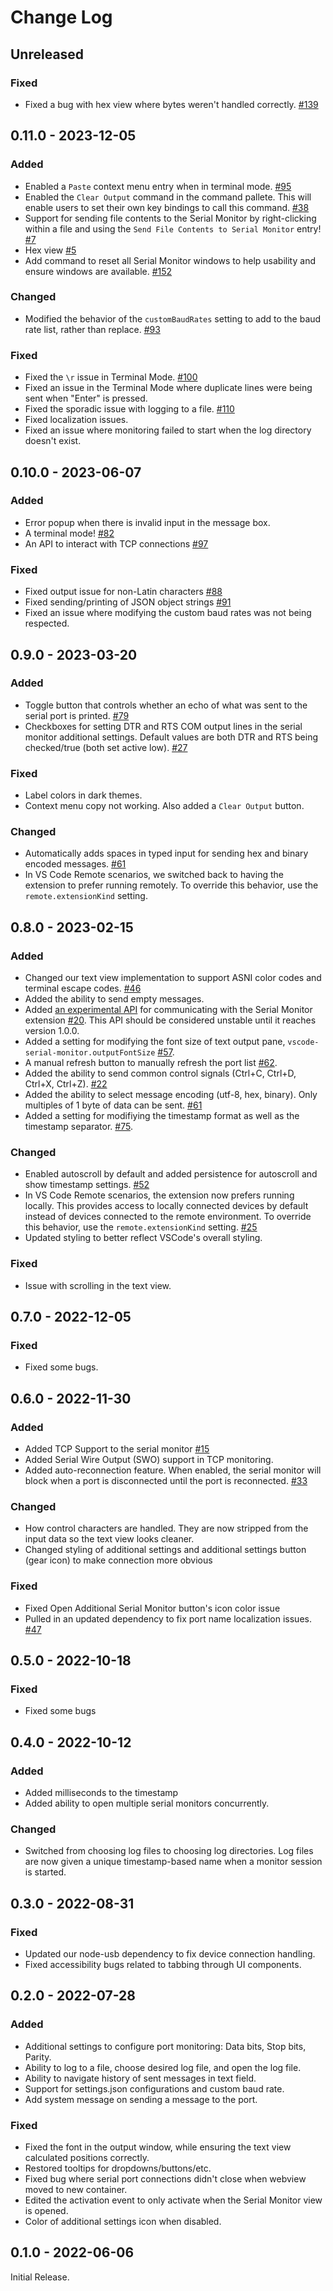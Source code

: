 # Change Log

## Unreleased

### Fixed

- Fixed a bug with hex view where bytes weren't handled correctly. [#139](https://github.com/microsoft/vscode-serial-monitor/issues/139)

## 0.11.0 - 2023-12-05

### Added

- Enabled a `Paste` context menu entry when in terminal mode. [#95](https://github.com/microsoft/vscode-serial-monitor/issues/95)
- Enabled the `Clear Output` command in the command pallete. This will enable users to set their own key bindings to call this command. [#38](https://github.com/microsoft/vscode-serial-monitor/issues/38)
- Support for sending file contents to the Serial Monitor by right-clicking within a file and using the `Send File Contents to Serial Monitor` entry! [#7](https://github.com/microsoft/vscode-serial-monitor/issues/7)
- Hex view [#5](https://github.com/microsoft/vscode-serial-monitor/issues/5)
- Add command to reset all Serial Monitor windows to help usability and ensure windows are available. [#152](https://github.com/microsoft/vscode-serial-monitor/issues/152)

### Changed

- Modified the behavior of the `customBaudRates` setting to add to the baud rate list, rather than replace. [#93](https://github.com/microsoft/vscode-serial-monitor/issues/93)

### Fixed

- Fixed the `\r` issue in Terminal Mode. [#100](https://github.com/microsoft/vscode-serial-monitor/issues/100)
- Fixed an issue in the Terminal Mode where duplicate lines were being sent when "Enter" is pressed.
- Fixed the sporadic issue with logging to a file. [#110](https://github.com/microsoft/vscode-serial-monitor/issues/110)
- Fixed localization issues.
- Fixed an issue where monitoring failed to start when the log directory doesn't exist.

## 0.10.0 - 2023-06-07

### Added

- Error popup when there is invalid input in the message box.
- A terminal mode! [#82](https://github.com/microsoft/vscode-serial-monitor/issues/82)
- An API to interact with TCP connections [#97](https://github.com/microsoft/vscode-serial-monitor/issues/97)

### Fixed

- Fixed output issue for non-Latin characters [#88](https://github.com/microsoft/vscode-serial-monitor/issues/88)
- Fixed sending/printing of JSON object strings [#91](https://github.com/microsoft/vscode-serial-monitor/issues/91)
- Fixed an issue where modifying the custom baud rates was not being respected.

## 0.9.0 - 2023-03-20

### Added

- Toggle button that controls whether an echo of what was sent to the serial port is printed. [#79](https://github.com/microsoft/vscode-serial-monitor/issues/79)
- Checkboxes for setting DTR and RTS COM output lines in the serial monitor additional settings. Default values are both DTR and RTS being checked/true (both set active low). [#27](https://github.com/microsoft/vscode-serial-monitor/issues/27)

### Fixed

- Label colors in dark themes.
- Context menu copy not working. Also added a `Clear Output` button.

### Changed

- Automatically adds spaces in typed input for sending hex and binary encoded messages. [#61](https://github.com/microsoft/vscode-serial-monitor/issues/61)
- In VS Code Remote scenarios, we switched back to having the extension to prefer running remotely. To override this behavior, use the `remote.extensionKind` setting.

## 0.8.0 - 2023-02-15

### Added

- Changed our text view implementation to support ASNI color codes and terminal escape codes. [#46](https://github.com/microsoft/vscode-serial-monitor/issues/46)
- Added the ability to send empty messages.
- Added [an experimental API](https://www.npmjs.com/package/@microsoft/vscode-serial-monitor-api) for communicating with the Serial Monitor extension [#20](https://github.com/microsoft/vscode-serial-monitor/issues/20). This API should be considered unstable until it reaches version 1.0.0.
- Added a setting for modifying the font size of text output pane, `vscode-serial-monitor.outputFontSize` [#57](https://github.com/microsoft/vscode-serial-monitor/issues/57).
- A manual refresh button to manually refresh the port list [#62](https://github.com/microsoft/vscode-serial-monitor/issues/62).
- Added the ability to send common control signals (Ctrl+C, Ctrl+D, Ctrl+X, Ctrl+Z). [#22](https://github.com/microsoft/vscode-serial-monitor/issues/22)
- Added the ability to select message encoding (utf-8, hex, binary). Only multiples of 1 byte of data can be sent. [#61](https://github.com/microsoft/vscode-serial-monitor/issues/61)
- Added a setting for modifiying the timestamp format as well as the timestamp separator. [#75](https://github.com/microsoft/vscode-serial-monitor/issues/75).

### Changed

- Enabled autoscroll by default and added persistence for autoscroll and show timestamp settings. [#52](https://github.com/microsoft/vscode-serial-monitor/issues/52)
- In VS Code Remote scenarios, the extension now prefers running locally. This provides access to locally connected devices by default instead of devices connected to the remote environment. To override this behavior, use the `remote.extensionKind` setting. [#25](https://github.com/microsoft/vscode-serial-monitor/issues/25)
- Updated styling to better reflect VSCode's overall styling.

### Fixed

- Issue with scrolling in the text view.

## 0.7.0 - 2022-12-05

### Fixed

- Fixed some bugs.

## 0.6.0 - 2022-11-30

### Added

- Added TCP Support to the serial monitor [#15](https://github.com/microsoft/vscode-serial-monitor/issues/15)
- Added Serial Wire Output (SWO) support in TCP monitoring.
- Added auto-reconnection feature. When enabled, the serial monitor will block when a port is disconnected until the port is reconnected. [#33](https://github.com/microsoft/vscode-serial-monitor/issues/33)

### Changed

- How control characters are handled. They are now stripped from the input data so the text view looks cleaner.
- Changed styling of additional settings and additional settings button (gear icon) to make connection more obvious

### Fixed

- Fixed Open Additional Serial Monitor button's icon color issue
- Pulled in an updated dependency to fix port name localization issues. [#47](https://github.com/microsoft/vscode-serial-monitor/issues/47)

## 0.5.0 - 2022-10-18

### Fixed

- Fixed some bugs

## 0.4.0 - 2022-10-12

### Added

- Added milliseconds to the timestamp
- Added ability to open multiple serial monitors concurrently.

### Changed

- Switched from choosing log files to choosing log directories. Log files are now given a unique timestamp-based name when a monitor session is started.

## 0.3.0 - 2022-08-31

### Fixed

- Updated our node-usb dependency to fix device connection handling.
- Fixed accessibility bugs related to tabbing through UI components.

## 0.2.0 - 2022-07-28

### Added

- Additional settings to configure port monitoring: Data bits, Stop bits, Parity.
- Ability to log to a file, choose desired log file, and open the log file.
- Ability to navigate history of sent messages in text field.
- Support for settings.json configurations and custom baud rate.
- Add system message on sending a message to the port.

### Fixed

- Fixed the font in the output window, while ensuring the text view calculated positions correctly. 
- Restored tooltips for dropdowns/buttons/etc.
- Fixed bug where serial port connections didn't close when webview moved to new container.
- Edited the activation event to only activate when the Serial Monitor view is opened. 
- Color of additional settings icon when disabled.

## 0.1.0 - 2022-06-06

Initial Release.
